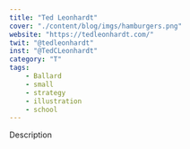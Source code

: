 ```yaml
---
title: "Ted Leonhardt"
cover: "./content/blog/imgs/hamburgers.png"
website: "https://tedleonhardt.com/"
twit: "@tedleonhardt"
inst: "@TedCLeonhardt"
category: "T"
tags:
    - Ballard
    - small
    - strategy
    - illustration
    - school
---
```


Description
